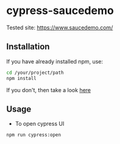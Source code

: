 # cypress-saucedemo

Tested site: https://www.saucedemo.com/

## Installation

If you have already installed npm, use:

```bash
cd /your/project/path
npm install
```

If you don't, then take a look [here](https://docs.cypress.io/guides/getting-started/installing-cypress.html#)


## Usage

* To open cypress UI
```bash
npm run cypress:open
```
